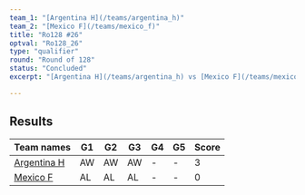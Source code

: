 ```yaml
---
team_1: "[Argentina H](/teams/argentina_h)"
team_2: "[Mexico F](/teams/mexico_f)"
title: "Ro128 #26"
optval: "Ro128_26"
type: "qualifier"
round: "Round of 128"
status: "Concluded"
excerpt: "[Argentina H](/teams/argentina_h) vs [Mexico F](/teams/mexico_f)"

---
```

## Results

| Team names | G1 | G2 | G3 | G4 | G5 | Score |
| -- | -- | -- | -- | -- | -- | -- |
| [Argentina H](/teams/argentina_h) | AW | AW | AW | - | - | 3 |
| [Mexico F](/teams/mexico_f) | AL | AL | AL | - | - | 0 |
